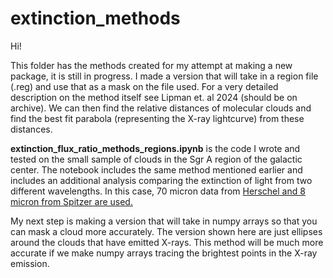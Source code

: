 # extinction_methods

Hi! 

This folder has the methods created for my attempt at making a new package, it is still in progress. I made a version that will take in a region file (.reg) and use that as a mask on the file used. For a very detailed description on the method itself see Lipman et. al 2024 (should be on archive). We can then find the relative distances of molecular clouds and find the best fit parabola (representing the X-ray lightcurve) from these distances. 

**extinction_flux_ratio_methods_regions.ipynb** is the code I wrote and tested on the small sample of clouds in the Sgr A region of the galactic center. The notebook includes the same method mentioned earlier and includes an additional analysis comparing the extinction of light from two different wavelengths. In this case, 70 micron data from <ins>Herschel<ins> and 8 micron from <ins>Spitzer<ins> are used. 

My next step is making a version that will take in numpy arrays so that you can mask a cloud more accurately. The version shown here are just ellipses around the clouds that have emitted X-rays. This method will be much more accurate if we make numpy arrays tracing the brightest points in the X-ray emission.
